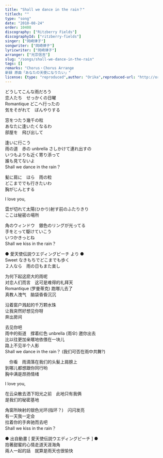 ```yaml
---
title: "Shall we dance in the rain？"
titlech: ""
type: "song"
date: "2010-08-24"
order: 10408
discography: ["Ritzberry Fields"]
discographyId: ["ritzberry-fields"]
singer: ["岡崎律子"]
songwriter: ["岡崎律子"]
lyricwriter: ["岡崎律子"]
arranger: ["光宗信吉"]
slug: "/songs/shall-we-dance-in-the-rain"
tags: []
remarks: "Chorus・Chorus Arrange
新録 原曲「あなたの天使になりたい」"
license: {type: "reproduced",author: "Orika",reproduced-url: "http://orikamushi.myweb.hinet.net/",reproduced-website: "織歌蟲網站"}
---
```


どうしてこんな雨だろう   
恋人たち　せっかくの日曜   
Romantique どこへ行ったの   
気をそがれて　ぼんやりする   
  
窓をつたう幾千の粒   
あなたに逢いたくなるわ   
部屋を　飛び出して   
  
逢いに行こう   
雨の道　赤の unbrella さしかけて連れ出すの   
いつもよりも近く寄り添って   
誰も見てないよ   
Shall we dance in the rain？   
  
髪に肩に　ほら　雨の粒   
どこまででも行きたいわ   
胸がじんとする   
  
I love you,   
  
雲が切れて太陽(ひかり)射す前のふたりきり   
ここは秘密の場所   
  
角のウィンドウ　銀色のリングが光ってる   
手をとって駆けていこう   
いつかきっとね   
Shall we kiss in the rain？  

  
  

  
● 愛天使伝説ウエディングピーチ より ●  
Sweet なきもちでどこまでも歩く  
２人なら　雨の日もまた楽し  

<!-- 翻译 -->

为何下起这麽大的雨呢   
对恋人们而言　这可是难得的礼拜天   
Romantique (罗曼蒂克) 跑哪儿去了   
真教人洩气　脑袋昏昏沉沉   
  
沿着窗户溅起的千万颗水珠   
让我突然好想见你呀   
奔出房间   
  
去见你吧   
雨中的街道　撑着红色 unbrella (雨伞) 邀你出去   
比以往更加亲暱地依偎在一块儿   
路上不见半个人影   
Shall we dance in the rain？ (我们可否在雨中共舞?)   
  
　你看　雨滴落在我们的头髮上肩膀上   
到哪儿都想跟你同行哟   
胸中满是昂扬情绪   
  
I love you,   
  
在云朵散去洒下阳光之前　此地只有我俩   
是我们的秘密基地   
  
角窗所映射的银色光环(指环？)　闪闪发亮   
有一天我一定会   
拉着你的手奔驰而去吧   
Shall we kiss in the rain？  

  
  

  
● 出自動畫 [ 愛天使伝説ウエディングピーチ \] ●  
抱著甜蜜的心情走道天涯海角  
兩人一起的話　就算是雨天也很愉快
